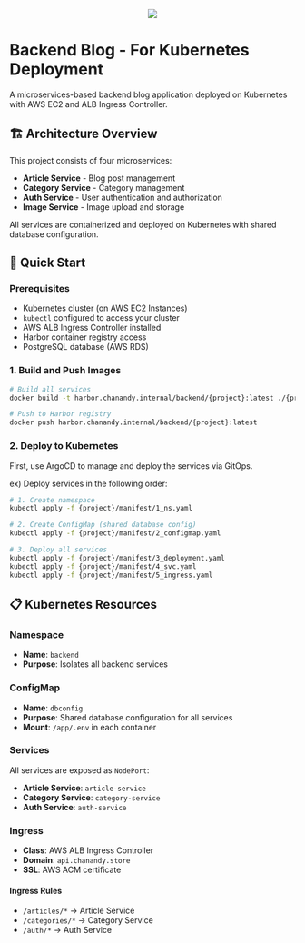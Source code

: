 <p align="center">
    <img src="https://skillicons.dev/icons?i=python,fastapi,kubernetes,docker" />
</p>

# Backend Blog - For Kubernetes Deployment 

A microservices-based backend blog application deployed on Kubernetes with AWS EC2 and ALB Ingress Controller.

## 🏗️ Architecture Overview

This project consists of four microservices:
- **Article Service** - Blog post management
- **Category Service** - Category management  
- **Auth Service** - User authentication and authorization
- **Image Service** - Image upload and storage

All services are containerized and deployed on Kubernetes with shared database configuration.

## 🚀 Quick Start

### Prerequisites

- Kubernetes cluster (on AWS EC2 Instances)
- `kubectl` configured to access your cluster
- AWS ALB Ingress Controller installed
- Harbor container registry access
- PostgreSQL database (AWS RDS)

### 1. Build and Push Images

```bash
# Build all services
docker build -t harbor.chanandy.internal/backend/{project}:latest ./{project}

# Push to Harbor registry
docker push harbor.chanandy.internal/backend/{project}:latest

```

### 2. Deploy to Kubernetes

First, use ArgoCD to manage and deploy the services via GitOps.

ex) Deploy services in the following order:

```bash
# 1. Create namespace
kubectl apply -f {project}/manifest/1_ns.yaml

# 2. Create ConfigMap (shared database config)
kubectl apply -f {project}/manifest/2_configmap.yaml

# 3. Deploy all services
kubectl apply -f {project}/manifest/3_deployment.yaml
kubectl apply -f {project}/manifest/4_svc.yaml
kubectl apply -f {project}/manifest/5_ingress.yaml
```

## 📋 Kubernetes Resources

### Namespace
- **Name**: `backend`
- **Purpose**: Isolates all backend services

### ConfigMap
- **Name**: `dbconfig`
- **Purpose**: Shared database configuration for all services
- **Mount**: `/app/.env` in each container


### Services
All services are exposed as `NodePort`:
- **Article Service**: `article-service`
- **Category Service**: `category-service` 
- **Auth Service**: `auth-service`

### Ingress
- **Class**: AWS ALB Ingress Controller
- **Domain**: `api.chanandy.store`
- **SSL**: AWS ACM certificate

#### Ingress Rules
- `/articles/*` → Article Service
- `/categories/*` → Category Service  
- `/auth/*` → Auth Service
